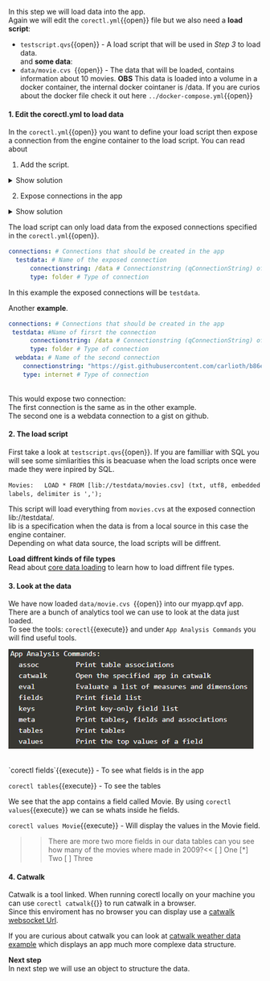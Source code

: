 In this step we will load data into the app.<br> 
Again we will edit the `corectl.yml`{{open}} file but we also need a **load script**: <br>
* `testscript.qvs`{{open}} - A load script that will be used in *Step 3* to load data. 
<br> and **some data**: <br>
* `data/movie.cvs `{{open}} - The data that will be loaded, contains information about 10 movies. 
**OBS** This data is loaded into a volume in a docker container, the internal docker cointaner is /data. If you are curios about the docker file check it out here `../docker-compose.yml`{{open}} 
#### 1. Edit the corectl.yml to load data
In the `corectl.yml`{{open}} you want to define your load script then expose a connection from the engine container to the load script. You can read about 

1. Add the script.
<details> <summary>Show solution</summary>
<p> 
<pre class="file" data-target="clipboard">
engine: localhost:19076 # URL and port to running Qlik Associative Engine instance
app: /myapp.qvf   # App name that the tool should open a session against.
script: /testscript.qvs # Path to a script that should be set in the app
</pre>
</p>
</details>  

2. Expose connections in the app
<details> <summary>Show solution</summary>
<p> 
<pre class="file" data-target="clipboard">
engine: localhost:19076 # URL and port to running Qlik Associative Engine instance
app: /myapp.qvf   # App name that the tool should open a session against.
script: testscript.qvs # Path to a script that should be set in the app
connections: # Connections that should be created in the app
  testdata: # Name of the connection
      connectionstring: /data # Connectionstring (qConnectionString) of the connection. For a folder connector this is an absolute or relative path inside of the engine docker container.
      type: folder # Type of connection

</pre>
</p>
</details>  

The load script can only load data from the exposed connections specified in the `corectl.yml`{{open}}. 
```yml
connections: # Connections that should be created in the app
  testdata: # Name of the exposed connection
      connectionstring: /data # Connectionstring (qConnectionString) of the connection. For a folder connector this is an absolute or relative path inside of the engine docker container.
      type: folder # Type of connection
```
In this example the exposed connections will be `testdata`. 
<br>

Another **example**. 
```yml
connections: # Connections that should be created in the app
 testdata: #Name of firsrt the connection
      connectionstring: /data # Connectionstring (qConnectionString) of the connection. For a folder connector this is an absolute or relative path inside of the engine docker container.
      type: folder # Type of connection
  webdata: # Name of the second connection
    connectionstring: "https://gist.githubusercontent.com/carlioth/b86ede12e75b5756c9f34c0d65a22bb3/raw/e733b74c7c1c5494669b36893a31de5427b7b4fc/MovieInfo.csv" # Connectionstring (qConnectionString) of the connection. For a folder connector this is an absolute or relative path inside of the engine docker container.
    type: internet # Type of connection
 
```
This would expose two connection:<br>
The first connection is the same as in the other example. <br> The second one is a webdata connection to a gist on github.

#### 2. The load script
First take a look at `testscript.qvs`{{open}}. If you are familliar with SQL you will see some simliarities this is beacuase when the load scripts once were made they were inpired by SQL. 
<br>


`
Movies:  
LOAD *
FROM [lib://testdata/movies.csv]
(txt, utf8, embedded labels, delimiter is ',');
`

This script will load everything from `movies.cvs` at the exposed connection lib://testdata/. <br>
lib is a specification when the data is from a local source in this case the engine container.
<br>Depending on what data source, the load scripts will be diffrent. 
<br>

**Load diffrent kinds of file types**<br>
Read about [core data loading](https://github.com/qlik-oss/core-data-loading) to learn how to load diffrent file types. 



#### 3. Look at the data

We have now loaded `data/movie.cvs `{{open}} into our myapp.qvf app. There are a bunch of analytics tool we can use to look at the data just loaded.
<br>
To see the tools: `corectl`{{execute}} and under `App Analysis Commands` you will find useful tools.
<br>

![Analysis](assets/analys.png)

<br>
`corectl fields`{{execute}} - To see what fields is in the app
<br>

`corectl tables`{{execute}} - To see the tables
<br>

We see that the app contains a field called Movie. By using `corectl values`{{execute}} we can se whats inside he fields.
<br>

`corectl values Movie`{{execute}} - Will display the values in the Movie field.<br>


>>There are more two more fields in our data tables can you see how many of the movies where made in 2009?<<
[ ] One
[*] Two
[ ] Three


#### 4. Catwalk
Catwalk is a tool linked. When running corectl locally on your machine you can use `corectl catwalk`{{}} to run catwalk in a browser. 
<br>
Since this enviroment has no browser you can display use a [catwalk websocket Url](https://catwalk.core.qlik.com/?engine_url=wss://[[HOST_SUBDOMAIN]]-19076-[[KATACODA_HOST]].environments.katacoda.com/home/engine/Qlik/Sense/Apps/myapp.qvf).


If you are curious about catwalk you can look at [catwalk weather data example](https://catwalk.core.qlik.com/?engine_url=wss://apps.core.qlik.com/app/doc/01775889-c700-413f-9b0e-6ba1837c52b0/) which displays an app much more complexe data structure.

**Next step**
<br> In next step we will use an object to structure the data.